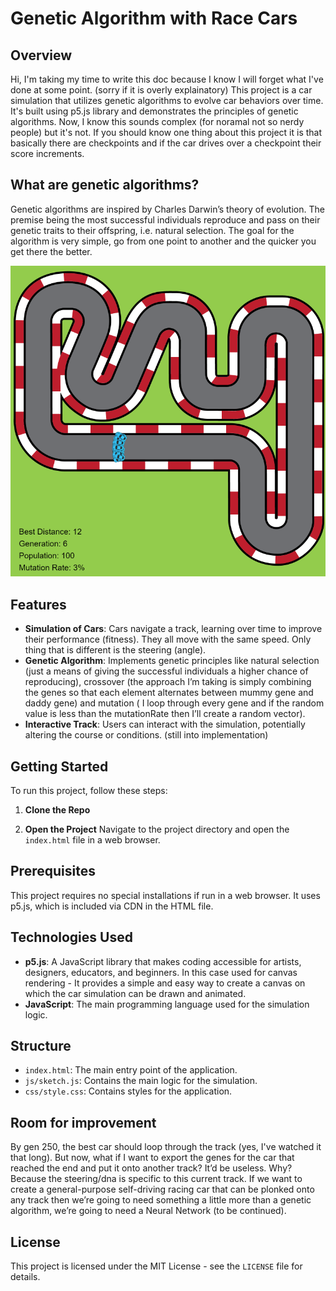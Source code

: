 # Genetic Algorithm with Race Cars

## Overview

Hi, I'm taking my time to write this doc because I know I will forget what I've done at some point. (sorry if it is overly explainatory)
This project is a car simulation that utilizes genetic algorithms to evolve car behaviors over time. It's built using p5.js library and demonstrates the principles of genetic algorithms. Now, I know this sounds complex (for noramal not so nerdy people) but it's not. If you should know one thing about this project it is that basically there are checkpoints and if the car drives over a checkpoint their score increments.

## What are genetic algorithms?

Genetic algorithms are inspired by Charles Darwin’s theory of evolution. The premise being the most successful individuals reproduce and pass on their genetic traits to their offspring, i.e. natural selection. The goal for the algorithm is very simple, go from one point to another and the quicker you get there the better.

![Alt text](/assets/images/screenshot.png)

## Features

- **Simulation of Cars**: Cars navigate a track, learning over time to improve their performance (fitness). They all move with the same speed. Only thing that is different is the steering (angle). 
- **Genetic Algorithm**: Implements genetic principles like natural selection (just a means of giving the successful individuals a higher chance of reproducing), crossover (the approach I’m taking is simply combining the genes so that each element alternates between mummy gene and daddy gene) and mutation ( I loop through every gene and if the random value is less than the mutationRate then I’ll create a random vector).
- **Interactive Track**: Users can interact with the simulation, potentially altering the course or conditions. (still into implementation)

## Getting Started

To run this project, follow these steps:

1. **Clone the Repo**

2. **Open the Project**
Navigate to the project directory and open the `index.html` file in a web browser.

## Prerequisites
This project requires no special installations if run in a web browser. It uses p5.js, which is included via CDN in the HTML file.

## Technologies Used
- **p5.js**: A JavaScript library that makes coding accessible for artists, designers, educators, and beginners. In this case used for canvas rendering -  It provides a simple and easy way to create a canvas on which the car simulation can be drawn and animated. 
- **JavaScript**: The main programming language used for the simulation logic.

## Structure
- `index.html`: The main entry point of the application.
- `js/sketch.js`: Contains the main logic for the simulation.
- `css/style.css`: Contains styles for the application.

## Room for improvement
By gen 250, the best car should loop through the track (yes, I've watched it that long). But now, what if I want to export the genes for the car that reached the end and put it onto another track? It’d be useless. Why? Because the steering/dna is specific to this current track. If we want to create a general-purpose self-driving racing car that can be plonked onto any track then we’re going to need something a little more than a genetic algorithm, we’re going to need a Neural Network (to be continued).

## License
This project is licensed under the MIT License - see the `LICENSE` file for details.
